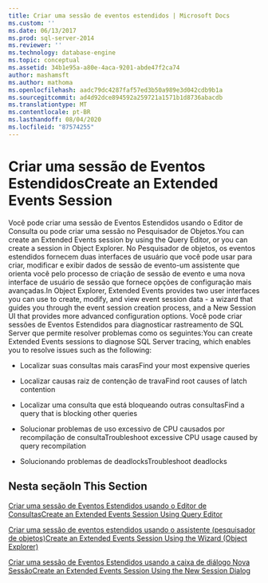 ```yaml
---
title: Criar uma sessão de eventos estendidos | Microsoft Docs
ms.custom: ''
ms.date: 06/13/2017
ms.prod: sql-server-2014
ms.reviewer: ''
ms.technology: database-engine
ms.topic: conceptual
ms.assetid: 34b1e95a-a80e-4aca-9201-abde47f2ca74
author: mashamsft
ms.author: mathoma
ms.openlocfilehash: aadc79dc4287faf57ed3b50a989e3d042cdb9b1a
ms.sourcegitcommit: ad4d92dce894592a259721a1571b1d8736abacdb
ms.translationtype: MT
ms.contentlocale: pt-BR
ms.lasthandoff: 08/04/2020
ms.locfileid: "87574255"
---
```

# <a name="create-an-extended-events-session"></a><span data-ttu-id="2c719-102">Criar uma sessão de Eventos Estendidos</span><span class="sxs-lookup"><span data-stu-id="2c719-102">Create an Extended Events Session</span></span>
  <span data-ttu-id="2c719-103">Você pode criar uma sessão de Eventos Estendidos usando o Editor de Consulta ou pode criar uma sessão no Pesquisador de Objetos.</span><span class="sxs-lookup"><span data-stu-id="2c719-103">You can create an Extended Events session by using the Query Editor, or you can create a session in Object Explorer.</span></span> <span data-ttu-id="2c719-104">No Pesquisador de objetos, os eventos estendidos fornecem duas interfaces de usuário que você pode usar para criar, modificar e exibir dados de sessão de evento-um assistente que orienta você pelo processo de criação de sessão de evento e uma nova interface de usuário de sessão que fornece opções de configuração mais avançadas.</span><span class="sxs-lookup"><span data-stu-id="2c719-104">In Object Explorer, Extended Events provides two user interfaces you can use to create, modify, and view event session data - a wizard that guides you through the event session creation process, and a New Session UI that provides more advanced configuration options.</span></span> <span data-ttu-id="2c719-105">Você pode criar sessões de Eventos Estendidos para diagnosticar rastreamento de SQL Server que permite resolver problemas como os seguintes:</span><span class="sxs-lookup"><span data-stu-id="2c719-105">You can create Extended Events sessions to diagnose SQL Server tracing, which enables you to resolve issues such as the following:</span></span>  
  
-   <span data-ttu-id="2c719-106">Localizar suas consultas mais caras</span><span class="sxs-lookup"><span data-stu-id="2c719-106">Find your most expensive queries</span></span>  
  
-   <span data-ttu-id="2c719-107">Localizar causas raiz de contenção de trava</span><span class="sxs-lookup"><span data-stu-id="2c719-107">Find root causes of latch contention</span></span>  
  
-   <span data-ttu-id="2c719-108">Localizar uma consulta que está bloqueando outras consultas</span><span class="sxs-lookup"><span data-stu-id="2c719-108">Find a query that is blocking other queries</span></span>  
  
-   <span data-ttu-id="2c719-109">Solucionar problemas de uso excessivo de CPU causados por recompilação de consulta</span><span class="sxs-lookup"><span data-stu-id="2c719-109">Troubleshoot excessive CPU usage caused by query recompilation</span></span>  
  
-   <span data-ttu-id="2c719-110">Solucionando problemas de deadlocks</span><span class="sxs-lookup"><span data-stu-id="2c719-110">Troubleshoot deadlocks</span></span>  
  
## <a name="in-this-section"></a><span data-ttu-id="2c719-111">Nesta seção</span><span class="sxs-lookup"><span data-stu-id="2c719-111">In This Section</span></span>  
 [<span data-ttu-id="2c719-112">Criar uma sessão de Eventos Estendidos usando o Editor de Consultas</span><span class="sxs-lookup"><span data-stu-id="2c719-112">Create an Extended Events Session Using Query Editor</span></span>](../../2014/database-engine/create-an-extended-events-session-using-query-editor.md)  
  
 [<span data-ttu-id="2c719-113">Criar uma sessão de eventos estendidos usando o assistente &#40;pesquisador de objetos&#41;</span><span class="sxs-lookup"><span data-stu-id="2c719-113">Create an Extended Events Session Using the Wizard &#40;Object Explorer&#41;</span></span>](../ssms/object/object-explorer.md)  
  
 [<span data-ttu-id="2c719-114">Criar uma sessão de Eventos Estendidos usando a caixa de diálogo Nova Sessão</span><span class="sxs-lookup"><span data-stu-id="2c719-114">Create an Extended Events Session Using the New Session Dialog</span></span>](../../2014/database-engine/create-an-extended-events-session-using-the-new-session-dialog.md)  
  
  
